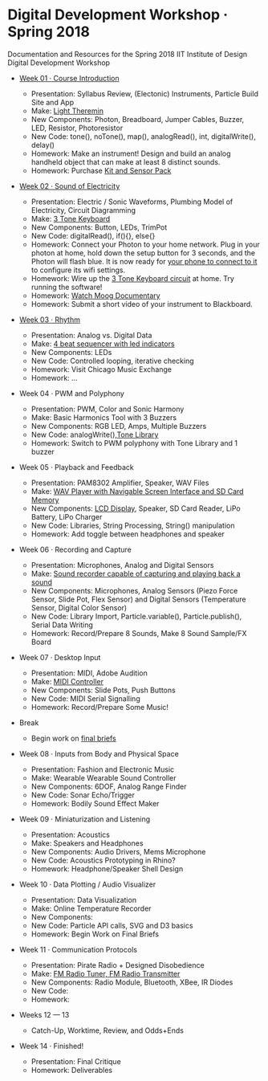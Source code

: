 # Digital Development Workshop · Spring 2018
Documentation and Resources for the Spring 2018 IIT Institute of Design Digital Development Workshop

- [Week 01 · Course Introduction](week01/README.md) 	
	
	- Presentation: Syllabus Review, (Electonic) Instruments, Particle Build Site and App
	- Make: [Light Theremin](week01/exercise.md)
	- New Components: Photon, Breadboard, Jumper Cables, Buzzer, LED, Resistor, Photoresistor
	- New Code: tone(), noTone(), map(), analogRead(), int, digitalWrite(), delay()
	- Homework: Make an instrument! Design and build an analog handheld object that can make at least 8 distinct sounds.
	- Homework: Purchase [Kit and Sensor Pack](https://www.amazon.com/Elegoo-Electronics-Potentiometer-tie-points-Breadboard/dp/B01ERPEMAC/ref=sr_1_3?ie=UTF8&qid=1516139490&sr=8-3&keywords=electronics+kit)

- [Week 02 · Sound of Electricity](week02/README.md) 	
	- Presentation: Electric / Sonic Waveforms, Plumbing Model of Electricity, Circuit Diagramming
	- Make: [3 Tone Keyboard](week02/exercise.md)
	- New Components: Button, LEDs, TrimPot
	- New Code: digitalRead(), if(){}, else{}
	- Homework: Connect your Photon to your home network. Plug in your photon at home, hold down the setup button for 3 seconds, and the Photon will flash blue. It is now ready for [your phone to connect to it](https://docs.particle.io/guide/getting-started/start/photon/) to configure its wifi settings. 
	- Homework: Wire up the [3 Tone Keyboard circuit](week02/exercise.md) at home. Try running the software! 
	- Homework: [Watch Moog Documentary](https://www.youtube.com/watch?v=XRg8R-00mjs)
	- Homework: Submit a short video of your instrument to Blackboard.

- [Week 03 · Rhythm](week02/README.md) 	
	- Presentation: Analog vs. Digital Data
	- Make: [4 beat sequencer with led indicators](week03/exercise.md)
	- New Components: LEDs
	- New Code: Controlled looping, iterative checking
	- Homework: Visit Chicago Music Exchange
	- Homework: ...

- Week 04 · PWM and Polyphony
	- Presentation: PWM, Color and Sonic Harmony
	- Make: Basic Harmonics Tool with 3 Buzzers
	- New Components: RGB LED, Amps, Multiple Buzzers
	- New Code: analogWrite(),[Tone Library](https://code.google.com/archive/p/rogue-code/wikis/ToneLibraryDocumentation.wiki)
	- Homework: Switch to PWM polyphony with Tone Library and 1 buzzer

 - Week 05 · Playback and Feedback
	- Presentation: PAM8302 Amplifier, Speaker, WAV Files
	- Make: [WAV Player with Navigable Screen Interface and SD Card Memory](https://circuitdigest.com/microcontroller-projects/arduino-audio-music-player)
	- New Components: [LCD Display](https://www.hackster.io/ingo-lohs/what-s-my-i2c-address-0a097e), Speaker, SD Card Reader, LiPo Battery, LiPo Charger
	- New Code: Libraries, String Processing, String() manipulation
	- Homework: Add toggle between headphones and speaker

 - Week 06 · Recording and Capture 	
	- Presentation: Microphones, Analog and Digital Sensors
	- Make: [Sound recorder capable of capturing and playing back a sound](http://www.instructables.com/id/Arduino-Audio-Input/)
	- New Components: Microphones, Analog Sensors (Piezo Force Sensor, Slide Pot, Flex Sensor) and Digital Sensors (Temperature Sensor, Digital Color Sensor)
	- New Code: Library Import, Particle.variable(), Particle.publish(), Serial Data Writing
	- Homework: Record/Prepare 8 Sounds, Make 8 Sound Sample/FX Board

 - Week 07 · Desktop Input
	- Presentation: MIDI, Adobe Audition
	- Make: [MIDI Controller](http://www.instructables.com/id/Arduino-MIDI-Controller/)
	- New Components: Slide Pots, Push Buttons
	- New Code: MIDI Serial Signalling
	- Homework: Record/Prepare Some Music!


- Break 
	- Begin work on [final briefs](briefs.md) 

- Week 08 · Inputs from Body and Physical Space
	- Presentation: Fashion and Electronic Music
	- Make: Wearable Wearable Sound Controller
	- New Components: 6DOF, Analog Range Finder
	- New Code: Sonar Echo/Trigger
	- Homework: Bodily Sound Effect Maker 

- Week 09 · Miniaturization and Listening
	- Presentation: Acoustics
	- Make: Speakers and Headphones
	- New Components: Audio Drivers, Mems Microphone
	- New Code: Acoustics Prototyping in Rhino?
	- Homework: Headphone/Speaker Shell Design

- Week 10 · Data Plotting / Audio Visualizer
	- Presentation: Data Visualization
	- Make: Online Temperature Recorder
	- New Components: 
	- New Code: Particle API calls, SVG and D3 basics
	- Homework: Begin Work on Final Briefs

- Week 11 · Communication Protocols
	- Presentation: Pirate Radio + Designed Disobedience
	- Make: [FM Radio Tuner, FM Radio Transmitter](https://create.arduino.cc/projecthub/nickthegreek82/arduino-tea5767-fm-radio-receiver-543480)
	- New Components: Radio Module, Bluetooth, XBee, IR Diodes
	- New Code: 
	- Homework: 

- Weeks 12 — 13
	- Catch-Up, Worktime, Review, and Odds+Ends

- Week 14 · Finished!
	- Presentation: Final Critique
	- Homework: Deliverables

